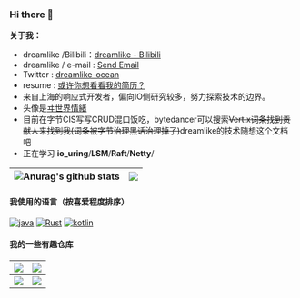 ### Hi there 👋

**关于我：**
* dreamlike /Bilibili：[dreamlike - Bilibili](https://space.bilibili.com/8227104)
* dreamlike / e-mail : <a href= "mailto:dreamlike.vertx@gmail.com"> Send Email</a>
* Twitter : <a href="https://mobile.twitter.com/dreamli60679407">dreamlike-ocean</a>
* resume  : <a href="https://htmlpreview.github.io/?https://github.com/dreamlike-ocean/resume/blob/master/resume.html">或许你想看看我的简历？</a>
* 来自上海的响应式开发者，偏向IO侧研究较多，努力探索技术的边界。
* 头像是<a href="https://kamitsubaki.jp/artist/isekaijoucho/ ">ヰ世界情緒</a>
* 目前在字节CIS写写CRUD混口饭吃，bytedancer可以搜索<del>Vert.x词条找到贡献人来找到我(词条被字节治理黑话治理掉了)</del>dreamlike的技术随想这个文档吧
* 正在学习 **io_uring**/**LSM**/**Raft**/**Netty**/

| <img align="center" src="https://github-readme-stats.vercel.app/api?username=dreamlike-ocean&show_icons=true&include_all_commits=true&theme=buefy&hide_border=true" alt="Anurag's github stats" />| <img align="center" src="https://github-readme-stats.vercel.app/api/top-langs/?username=dreamlike-ocean&layout=compact&theme=buefy&hide_border=true" /> |
| ------------- | ------------- |

#### 我使用的语言（按喜爱程度排序）
<a href="https://openjdk.org/" target="_blank"><img alt="java" src="https://img.shields.io/badge/java-000000?style=flat-square&logo=java&logoColor=white"></a>
<a href="https://www.rust-lang.org/" target="_blank"><img alt="Rust" src="https://img.shields.io/badge/Rust-000000?style=flat-square&logo=rust&logoColor=white"></a>
<a href="https://kotlinlang.org/" target="_blank"><img alt="kotlin" src="https://img.shields.io/badge/kotlin-000000?style=flat-square&logo=kotlin&logoColor=white"></a>


#### 我的一些有趣仓库
| <a href="https://github.com/dreamlike-ocean/PanamaUring"><img align="center" src="https://github-readme-stats.vercel.app/api/pin/?username=dreamlike-ocean&repo=PanamaUring&theme=buefy&hide_border=true" /></a> |<a href="https://github.com/dreamlike-ocean/StableValue"><img align="center" src="https://github-readme-stats.vercel.app/api/pin/?username=dreamlike-ocean&repo=StableValue&theme=buefy&hide_border=true" /></a>
| ------------- | ------------- |
<a href="https://github.com/dreamlike-ocean/UnsafeVirtualThread"><img align="center" src="https://github-readme-stats.vercel.app/api/pin/?username=dreamlike-ocean&repo=UnsafeVirtualThread&theme=buefy&hide_border=true" /></a> |  <a href="https://github.com/dreamlike-ocean/raft-kt"><img align="center" src="https://github-readme-stats.vercel.app/api/pin/?username=dreamlike-ocean&repo=raft-kt&theme=buefy&hide_border=true" /></a>


